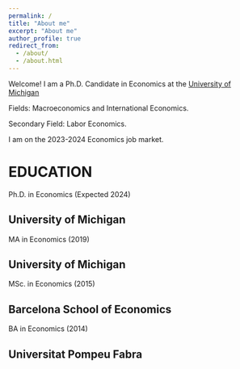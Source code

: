 ```yaml
---
permalink: /
title: "About me"
excerpt: "About me"
author_profile: true
redirect_from: 
  - /about/
  - /about.html
---
```


Welcome! 
I am a Ph.D. Candidate in Economics at the <a href="https://lsa.umich.edu/econ/doctoral-program.html" target="_blank"> University of Michigan </a> 

Fields: Macroeconomics and International Economics.

Secondary Field: Labor Economics.

I am on the 2023-2024 Economics job market.



EDUCATION
======

Ph.D. in Economics (Expected 2024)

## University of Michigan

MA in Economics (2019)

## University of Michigan

MSc. in Economics (2015)

## Barcelona School of Economics

BA in Economics (2014)

## Universitat Pompeu Fabra

